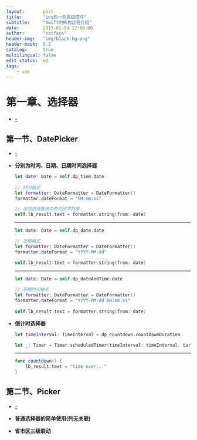 ```yaml
---
layout:       post
title:        "ios的一些高级控件"
subtitle:     "Swift的析构过程介绍"
date:         2015-01-04 12:00:00
author:       "catface"
header-img:   "img/black-bg.png"
header-mask:  0.3
catalog:      true
multilingual: false
edit status:  ed
tags:
    - ios
---
```


# 第一章、选择器

- [-](http://itCatface.github.io/img/IOS/IOS004-高级控件/01选择器梗概.jpg)

## 第一节、DatePicker

- [-](http://itCatface.github.io/img/IOS/IOS004-高级控件/02日期选择器.jpg)

- **分别为时间、日期、日期时间选择器**

	``` swift
	let date: Date = self.dp_time.date
	    
	// 时间格式
	let formatter: DateFormatter = DateFormatter()
	formatter.dateFormat = "HH:mm:ss"
	
	// 返回选择器选中的时间字符串
	self.lb_result.text = formatter.string(from: date)
	```
			
	---

	``` swift
	let date: Date = self.dp_date.date
	
	// 日期格式
	let formatter: DateFormatter = DateFormatter()
	formatter.dateFormat = "YYYY-MM-dd"
	
	self.lb_result.text = formatter.string(from: date)
	```
			    
	--- 
		
	``` swift
	let date: Date = self.dp_dateAndTime.date
			    
	// 日期时间格式
	let formatter: DateFormatter = DateFormatter()
	formatter.dateFormat = "YYYY-MM-dd HH:mm:ss"
	    
	self.lb_result.text = formatter.string(from: date)
	```

- **倒计时选择器**
	
	``` swift
	let timeInterval: TimeInterval = dp_countdown.countDownDuration
	
	let _: Timer = Timer.scheduledTimer(timeInterval: timeInterval, target: self, selector: "countdown", userInfo: nil, repeats: false)
	```
	     
	---
	
	``` swift
	func countdown() {
		lb_result.text = "time over..."
	}
	```
		
## 第二节、Picker

- [-](http://itCatface.github.io/img/IOS/IOS004-高级控件/03普通选择器.jpg)

- **普通选择器的简单使用(列无关联)**


- **省市区三级联动**